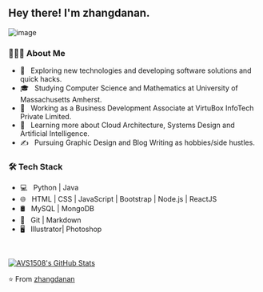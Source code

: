 <h2> Hey there! I'm zhangdanan.</h2>

![image](https://gitee.com/zhangdanana/image/raw/master/img/dino.gif)

<h3> 👨🏻‍💻 About Me </h3>

- 🤔 &nbsp; Exploring new technologies and developing software solutions and quick hacks.
- 🎓 &nbsp; Studying Computer Science and Mathematics at University of Massachusetts Amherst.
- 💼 &nbsp; Working as a Business Development Associate at VirtuBox InfoTech Private Limited.
- 🌱 &nbsp; Learning more about Cloud Architecture, Systems Design and Artificial Intelligence.
- ✍️ &nbsp; Pursuing Graphic Design and Blog Writing as hobbies/side hustles.

<h3>🛠 Tech Stack</h3>

- 💻 &nbsp; Python | Java 
- 🌐 &nbsp; HTML | CSS | JavaScript | Bootstrap | Node.js | ReactJS
- 🛢 &nbsp; MySQL | MongoDB
- 🔧 &nbsp; Git | Markdown 
- 🖥 &nbsp; Illustrator| Photoshop 

<br/>

[![AVS1508's GitHub Stats](https://github-readme-stats.vercel.app/api?username=zhangdanan&show_icons=true)](https://github.com/zhangdanan)





⭐️ From [zhangdanan](https://github.com/zhangdanan)
